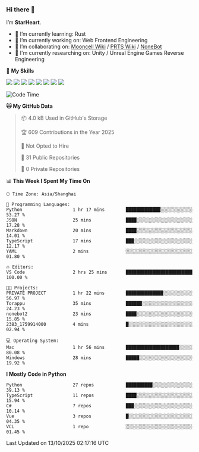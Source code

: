 ### Hi there 👋

I’m **StarHeart**.

- 🌱 I’m currently learning: Rust
- 🔭 I’m currently working on: Web Frontend Engineering
- 👯 I’m collaborating on: [Mooncell Wiki](https://fgo.wiki/) / [PRTS Wiki](http://prts.wiki/) / [NoneBot](https://github.com/nonebot)
- 🔬 I'm currently researching on: Unity / Unreal Engine Games Reverse Engineering

🌟 **My Skills**

![](https://img.shields.io/badge/-Python-3e74a2?style=flat-square&logo=Python&logoColor=fff)
![](https://img.shields.io/badge/-Node.js-339933?style=flat-square&logo=node.js&logoColor=fff)
![](https://img.shields.io/badge/-Vue-4fc08d?style=flat-square&logo=vue.js&logoColor=fff)
![](https://img.shields.io/badge/-React-2d98ce?style=flat-square&logo=React&logoColor=fff)
![](https://img.shields.io/badge/-TypeScript-3178C6?style=flat-square&logo=TypeScript&logoColor=fff)
![](https://img.shields.io/badge/-Docker-2496ED?style=flat-square&logo=Docker&logoColor=fff)
![](https://img.shields.io/badge/-Linux-000000?style=flat-square&logo=Linux&logoColor=fff)
![](https://img.shields.io/badge/-Dotnet-512bd4?style=flat-square&logo=.net&logoColor=fff)

<!--START_SECTION:waka-->
![Code Time](http://img.shields.io/badge/Code%20Time-1%2C803%20hrs%2057%20mins-blue)

**🐱 My GitHub Data** 

> 📦 4.0 kB Used in GitHub's Storage 
 > 
> 🏆 609 Contributions in the Year 2025
 > 
> 🚫 Not Opted to Hire
 > 
> 📜 31 Public Repositories 
 > 
> 🔑 0 Private Repositories 
 > 
📊 **This Week I Spent My Time On** 

```text
🕑︎ Time Zone: Asia/Shanghai

💬 Programming Languages: 
Python                   1 hr 17 mins        █████████████░░░░░░░░░░░░   53.27 % 
JSON                     25 mins             ████░░░░░░░░░░░░░░░░░░░░░   17.28 % 
Markdown                 20 mins             ████░░░░░░░░░░░░░░░░░░░░░   14.01 % 
TypeScript               17 mins             ███░░░░░░░░░░░░░░░░░░░░░░   12.17 % 
YAML                     2 mins              ░░░░░░░░░░░░░░░░░░░░░░░░░   01.80 % 

🔥 Editors: 
VS Code                  2 hrs 25 mins       █████████████████████████   100.00 % 

🐱‍💻 Projects: 
PRIVATE PROJECT          1 hr 22 mins        ██████████████░░░░░░░░░░░   56.97 % 
Torappu                  35 mins             ██████░░░░░░░░░░░░░░░░░░░   24.23 % 
nonebot2                 23 mins             ████░░░░░░░░░░░░░░░░░░░░░   15.85 % 
2383_1759914000          4 mins              █░░░░░░░░░░░░░░░░░░░░░░░░   02.94 % 

💻 Operating System: 
Mac                      1 hr 56 mins        ████████████████████░░░░░   80.08 % 
Windows                  28 mins             █████░░░░░░░░░░░░░░░░░░░░   19.92 % 
```

**I Mostly Code in Python** 

```text
Python                   27 repos            ██████████░░░░░░░░░░░░░░░   39.13 % 
TypeScript               11 repos            ████░░░░░░░░░░░░░░░░░░░░░   15.94 % 
C#                       7 repos             ███░░░░░░░░░░░░░░░░░░░░░░   10.14 % 
Vue                      3 repos             █░░░░░░░░░░░░░░░░░░░░░░░░   04.35 % 
VCL                      1 repo              ░░░░░░░░░░░░░░░░░░░░░░░░░   01.45 % 
```




 Last Updated on 13/10/2025 02:17:16 UTC
<!--END_SECTION:waka-->
